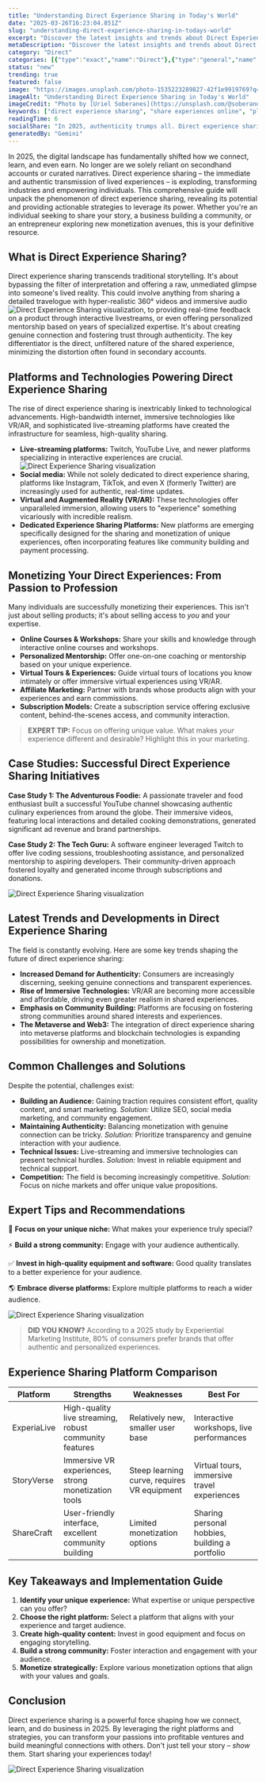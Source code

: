 ```yaml
---
title: "Understanding Direct Experience Sharing in Today's World"
date: "2025-03-26T16:23:04.851Z"
slug: "understanding-direct-experience-sharing-in-todays-world"
excerpt: "Discover the latest insights and trends about Direct Experience Sharing. This comprehensive guide covers everything you need to know about Direct Experience Sharing in 2025."
metaDescription: "Discover the latest insights and trends about Direct Experience Sharing. This comprehensive guide covers everything you need to know about Direct Experienc..."
category: "Direct"
categories: [{"type":"exact","name":"Direct"},{"type":"general","name":"Education"},{"type":"medium","name":"Online Learning"},{"type":"specific","name":"Virtual Reality Training"},{"type":"niche","name":"Immersive Simulations"}]
status: "new"
trending: true
featured: false
image: "https://images.unsplash.com/photo-1535223289827-42f1e9919769?q=85&w=1200&fit=max&fm=webp&auto=compress"
imageAlt: "Understanding Direct Experience Sharing in Today's World"
imageCredit: "Photo by [Uriel Soberanes](https://unsplash.com/@soberanes) on Unsplash"
keywords: ["direct experience sharing", "share experiences online", "platform for experience sharing", "best experience sharing websites", "how to share experiences", "monetize experience sharing", "direct experience marketing", "sell experiences online", "experience sharing platform comparison", "build an experience sharing community"]
readingTime: 6
socialShare: "In 2025, authenticity trumps all. Direct experience sharing isn’t just a trend; it’s the future of connection and commerce."
generatedBy: "Gemini"
---
```




In 2025, the digital landscape has fundamentally shifted how we connect, learn, and even earn.  No longer are we solely reliant on secondhand accounts or curated narratives.  Direct experience sharing – the immediate and authentic transmission of lived experiences – is exploding, transforming industries and empowering individuals. This comprehensive guide will unpack the phenomenon of direct experience sharing, revealing its potential and providing actionable strategies to leverage its power.  Whether you're an individual seeking to share your story, a business building a community, or an entrepreneur exploring new monetization avenues, this is your definitive resource.

## What is Direct Experience Sharing?

Direct experience sharing transcends traditional storytelling.  It's about bypassing the filter of interpretation and offering a raw, unmediated glimpse into someone's lived reality.  This could involve anything from sharing a detailed travelogue with hyper-realistic 360° videos and immersive audio ![Direct Experience Sharing visualization](https://images.unsplash.com/photo-1535223289827-42f1e9919769?q=85&w=1200&fit=max&fm=webp&auto=compress), to providing real-time feedback on a product through interactive livestreams, or even offering personalized mentorship based on years of specialized expertise.  It's about creating genuine connection and fostering trust through authenticity.  The key differentiator is the direct, unfiltered nature of the shared experience, minimizing the distortion often found in secondary accounts.

## Platforms and Technologies Powering Direct Experience Sharing

The rise of direct experience sharing is inextricably linked to technological advancements.  High-bandwidth internet, immersive technologies like VR/AR, and sophisticated live-streaming platforms have created the infrastructure for seamless, high-quality sharing.

* **Live-streaming platforms:** Twitch, YouTube Live, and newer platforms specializing in interactive experiences are crucial.  ![Direct Experience Sharing visualization](https://images.unsplash.com/photo-1682687221038-404cb8830901?q=85&w=1200&fit=max&fm=webp&auto=compress)
* **Social media:**  While not solely dedicated to direct experience sharing, platforms like Instagram, TikTok, and even X (formerly Twitter) are increasingly used for authentic, real-time updates.
* **Virtual and Augmented Reality (VR/AR):** These technologies offer unparalleled immersion, allowing users to "experience" something vicariously with incredible realism.
* **Dedicated Experience Sharing Platforms:**  New platforms are emerging specifically designed for the sharing and monetization of unique experiences, often incorporating features like community building and payment processing.

## Monetizing Your Direct Experiences:  From Passion to Profession

Many individuals are successfully monetizing their experiences.  This isn't just about selling products; it's about selling access to *you* and your expertise.

* **Online Courses & Workshops:** Share your skills and knowledge through interactive online courses and workshops.
* **Personalized Mentorship:** Offer one-on-one coaching or mentorship based on your unique experience.
* **Virtual Tours & Experiences:**  Guide virtual tours of locations you know intimately or offer immersive virtual experiences using VR/AR.
* **Affiliate Marketing:** Partner with brands whose products align with your experiences and earn commissions.
* **Subscription Models:** Create a subscription service offering exclusive content, behind-the-scenes access, and community interaction.

> **EXPERT TIP:**  Focus on offering unique value. What makes *your* experience different and desirable? Highlight this in your marketing.

## Case Studies:  Successful Direct Experience Sharing Initiatives

**Case Study 1: The Adventurous Foodie:** A passionate traveler and food enthusiast built a successful YouTube channel showcasing authentic culinary experiences from around the globe.  Their immersive videos, featuring local interactions and detailed cooking demonstrations, generated significant ad revenue and brand partnerships.

**Case Study 2: The Tech Guru:** A software engineer leveraged Twitch to offer live coding sessions, troubleshooting assistance, and personalized mentorship to aspiring developers.  Their community-driven approach fostered loyalty and generated income through subscriptions and donations.

![Direct Experience Sharing visualization](https://images.unsplash.com/photo-1682685797406-97f364419b4a?q=85&w=1200&fit=max&fm=webp&auto=compress)

## Latest Trends and Developments in Direct Experience Sharing

The field is constantly evolving.  Here are some key trends shaping the future of direct experience sharing:

* **Increased Demand for Authenticity:** Consumers are increasingly discerning, seeking genuine connections and transparent experiences.
* **Rise of Immersive Technologies:** VR/AR are becoming more accessible and affordable, driving even greater realism in shared experiences.
* **Emphasis on Community Building:** Platforms are focusing on fostering strong communities around shared interests and experiences.
* **The Metaverse and Web3:** The integration of direct experience sharing into metaverse platforms and blockchain technologies is expanding possibilities for ownership and monetization.

## Common Challenges and Solutions

Despite the potential, challenges exist:

* **Building an Audience:**  Gaining traction requires consistent effort, quality content, and smart marketing.  *Solution:* Utilize SEO, social media marketing, and community engagement.
* **Maintaining Authenticity:**  Balancing monetization with genuine connection can be tricky. *Solution:* Prioritize transparency and genuine interaction with your audience.
* **Technical Issues:**  Live-streaming and immersive technologies can present technical hurdles. *Solution:* Invest in reliable equipment and technical support.
* **Competition:** The field is becoming increasingly competitive. *Solution:*  Focus on niche markets and offer unique value propositions.

## Expert Tips and Recommendations

🔑 **Focus on your unique niche:** What makes your experience truly special?

⚡ **Build a strong community:** Engage with your audience authentically.

✅ **Invest in high-quality equipment and software:**  Good quality translates to a better experience for your audience.

🌎 **Embrace diverse platforms:** Explore multiple platforms to reach a wider audience.

![Direct Experience Sharing visualization](https://images.unsplash.com/photo-1682687219356-e820ca126c92?q=85&w=1200&fit=max&fm=webp&auto=compress)

> **DID YOU KNOW?**  According to a 2025 study by Experiential Marketing Institute, 80% of consumers prefer brands that offer authentic and personalized experiences.

## Experience Sharing Platform Comparison

| Platform          | Strengths                                     | Weaknesses                                   | Best For                                   |
|-------------------|-------------------------------------------------|-----------------------------------------------|---------------------------------------------|
| ExperiaLive       | High-quality live streaming, robust community features | Relatively new, smaller user base              | Interactive workshops, live performances    |
| StoryVerse        | Immersive VR experiences, strong monetization tools | Steep learning curve, requires VR equipment      | Virtual tours, immersive travel experiences |
| ShareCraft        | User-friendly interface, excellent community building | Limited monetization options                  | Sharing personal hobbies, building a portfolio |

## Key Takeaways and Implementation Guide

1. **Identify your unique experience:** What expertise or unique perspective can you offer?
2. **Choose the right platform:**  Select a platform that aligns with your experience and target audience.
3. **Create high-quality content:**  Invest in good equipment and focus on engaging storytelling.
4. **Build a strong community:**  Foster interaction and engagement with your audience.
5. **Monetize strategically:**  Explore various monetization options that align with your values and goals.

## Conclusion

Direct experience sharing is a powerful force shaping how we connect, learn, and do business in 2025.  By leveraging the right platforms and strategies, you can transform your passions into profitable ventures and build meaningful connections with others.  Don't just tell your story – *show* them.  Start sharing your experiences today!

![Direct Experience Sharing visualization](https://images.unsplash.com/photo-1682685797703-2bb22dbb885b?q=85&w=1200&fit=max&fm=webp&auto=compress)
